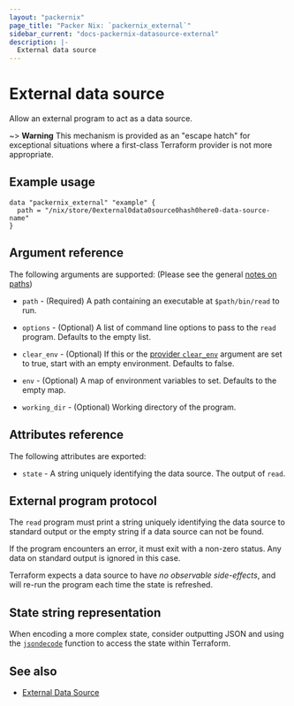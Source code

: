 ```yaml
---
layout: "packernix"
page_title: "Packer Nix: `packernix_external`"
sidebar_current: "docs-packernix-datasource-external"
description: |-
  External data source
---
```


# External data source

Allow an external program to act as a data source.

~> **Warning** This mechanism is provided as an "escape hatch" for exceptional
situations where a first-class Terraform provider is not more appropriate.

## Example usage

```hcl
data "packernix_external" "example" {
  path = "/nix/store/0external0data0source0hash0here0-data-source-name"
}
```

## Argument reference

The following arguments are supported: (Please see the general
[notes on paths](../index.html#notes-on-paths))

- `path` - (Required) A path containing an executable at `$path/bin/read` to
  run.

- `options` - (Optional) A list of command line options to pass to the `read`
  program. Defaults to the empty list.

- `clear_env` - (Optional) If this or the
  [provider `clear_env`](../index.html#clear_env) argument are set to true,
  start with an empty environment. Defaults to false.

- `env` - (Optional) A map of environment variables to set. Defaults to the
  empty map.

- `working_dir` - (Optional) Working directory of the program.

## Attributes reference

The following attributes are exported:

- `state` - A string uniquely identifying the data source. The output of `read`.

## External program protocol

The `read` program must print a string uniquely identifying the data source to
standard output or the empty string if a data source can not be found.

If the program encounters an error, it must exit with a non-zero status. Any
data on standard output is ignored in this case.

Terraform expects a data source to have _no observable side-effects_, and will
re-run the program each time the state is refreshed.

## State string representation

When encoding a more complex state, consider outputting JSON and using the
[`jsondecode`](https://www.terraform.io/docs/configuration/functions/jsondecode.html)
function to access the state within Terraform.

## See also

- [External Data Source](https://registry.terraform.io/providers/hashicorp/external/latest/docs/data-sources/data_source)
